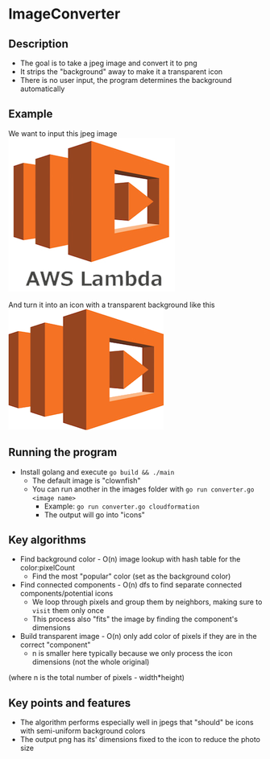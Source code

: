 # ImageConverter

## Description
* The goal is to take a jpeg image and convert it to png
* It strips the "background" away to make it a transparent icon
* There is no user input, the program determines the background automatically

## Example
We want to input this jpeg image  
![Regular AWS lambda jpeg](/images/lambda.jpeg)  


And turn it into an icon with a transparent background like this  
![Exciting icon without background](/icons/lambda.png)  


## Running the program
* Install golang and execute `go build && ./main`
    * The default image is "clownfish" 
    * You can run another in the images folder with `go run converter.go <image name>`
        * Example: `go run converter.go cloudformation`
        * The output will go into "icons"

## Key algorithms
* Find background color - O(n) image lookup with hash table for the color:pixelCount
    * Find the most "popular" color (set as the background color)
* Find connected components - O(n) dfs to find separate connected components/potential icons
    * We loop through pixels and group them by neighbors, making sure to `visit` them only once
    * This process also "fits" the image by finding the component's dimensions
* Build transparent image - O(n) only add color of pixels if they are in the correct "component"
    * n is smaller here typically because we only process the icon dimensions (not the whole original)

(where n is the total number of pixels - width*height)

## Key points and features
* The algorithm performs especially well in jpegs that "should" be icons with semi-uniform background colors
* The output png has its' dimensions fixed to the icon to reduce the photo size